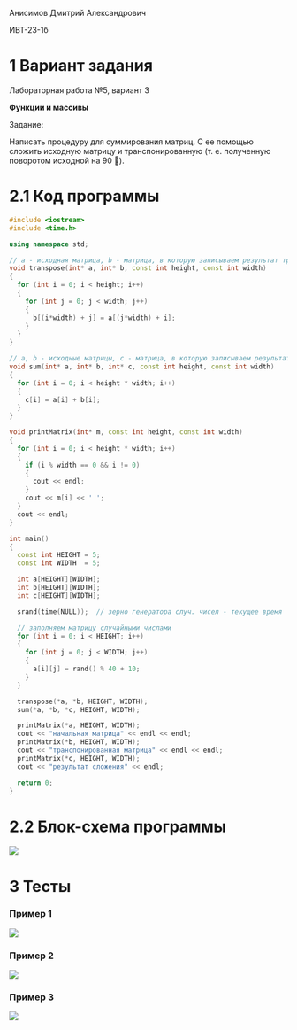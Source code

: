 Анисимов Дмитрий Александрович

ИВТ-23-1б

# 1 Вариант задания

Лабораторная работа №5, вариант 3

**Функции и массивы** 

Задание:

Написать процедуру для суммирования матриц. С ее
помощью сложить исходную матрицу и транспонированную
(т. е. полученную поворотом исходной на 90 ).

# 2.1 Код программы

```cpp
#include <iostream>
#include <time.h>

using namespace std;

// a - исходная матрица, b - матрица, в которую записываем результат транспонирования
void transpose(int* a, int* b, const int height, const int width)
{
  for (int i = 0; i < height; i++)
  {
    for (int j = 0; j < width; j++)
    {
      b[(i*width) + j] = a[(j*width) + i];
    }
  }
}

// a, b - исходные матрицы, c - матрица, в которую записываем результат сложения
void sum(int* a, int* b, int* c, const int height, const int width)
{
  for (int i = 0; i < height * width; i++)
  {
    c[i] = a[i] + b[i];
  }
}

void printMatrix(int* m, const int height, const int width)
{
  for (int i = 0; i < height * width; i++)
  {
    if (i % width == 0 && i != 0)
    {
      cout << endl;
    }
    cout << m[i] << ' ';
  }
  cout << endl;
}

int main()
{
  const int HEIGHT = 5;
  const int WIDTH  = 5;

  int a[HEIGHT][WIDTH];
  int b[HEIGHT][WIDTH];
  int c[HEIGHT][WIDTH];

  srand(time(NULL));  // зерно генератора случ. чисел - текущее время

  // заполняем матрицу случайными числами
  for (int i = 0; i < HEIGHT; i++)
  {
    for (int j = 0; j < WIDTH; j++)
    {
      a[i][j] = rand() % 40 + 10;
    }
  }

  transpose(*a, *b, HEIGHT, WIDTH);
  sum(*a, *b, *c, HEIGHT, WIDTH);

  printMatrix(*a, HEIGHT, WIDTH);
  cout << "начальная матрица" << endl << endl;
  printMatrix(*b, HEIGHT, WIDTH);
  cout << "транспонированная матрица" << endl << endl;
  printMatrix(*c, HEIGHT, WIDTH);
  cout << "результат сложения" << endl;

  return 0;
}
```

# 2.2 Блок-схема программы

<image src ="block_diagram.png">

# 3 Тесты

### Пример 1

<image src = "test_1.png">

### Пример 2

<image src = "test_2.png">

### Пример 3

<image src = "test_3.png">

